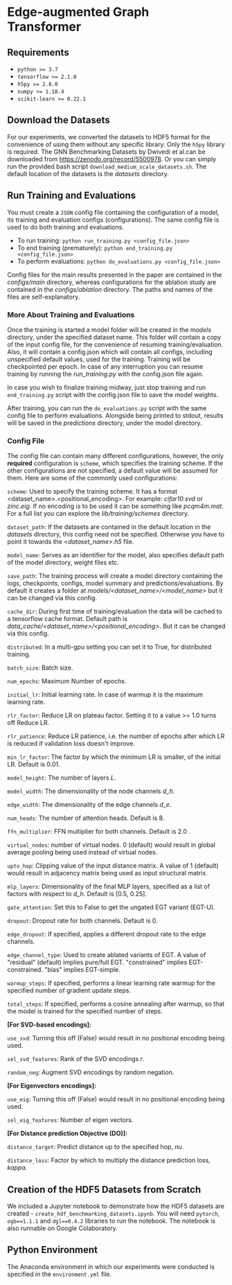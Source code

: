 # Edge-augmented Graph Transformer

## Requirements
* `python >= 3.7`
* `tensorflow >= 2.1.0`
* `h5py >= 2.8.0`
* `numpy >= 1.18.4`
* `scikit-learn >= 0.22.1`

## Download the Datasets
For our experiments, we converted the datasets to HDF5 format for the convenience of using them without any specific library. Only the `h5py` library is required. The GNN Benchmarking Datasets by Dwivedi et al.can be downloaded from https://zenodo.org/record/5500978. Or you can simply run the provided bash script `download_medium_scale_datasets.sh`. The default location of the datasets is the *datasets* directory.

## Run Training and Evaluations
You must create a `JSON` config file containing the configuration of a model, its training and evaluation configs (configurations). The same config file is used to do both training and evaluations.

* To run training: ```python run_training.py <config_file.json>```
* To end training (prematurely): ```python end_training.py <config_file.json>```
* To perform evaluations: ```python do_evaluations.py <config_file.json>```

Config files for the main results presented in the paper are contained in the *configs/main* directory, whereas configurations for the ablation study are contained in the *configs/ablation* directory. The paths and names of the files are self-explanatory.

### More About Training and Evaluations
Once the training is started a model folder will be created in the *models* directory, under the specified dataset name. This folder will contain a copy of the input config file, for the convenience of resuming training/evaluation. Also, it will contain a config.json which will contain all configs, including unspecified default values, used for the training. Training will be checkpointed per epoch. In case of any interruption you can resume training by running the *run_training.py* with the config.json file again.

In case you wish to finalize training midway, just stop training and run `end_training.py` script with the config.json file to save the model weights.

After training, you can run the `do_evaluations.py` script with the same config file to perform evaluations. Alongside being printed to stdout, results will be saved in the *predictions* directory, under the model directory.

### Config File
The config file can contain many different configurations, however, the only **required** configuration is `scheme`, which specifies the training scheme. If the other configurations are not specified, a default value will be assumed for them. Here are some of the commonly used configurations:

`scheme`: Used to specify the training scheme. It has a format <dataset_name>.<positional_encoding>. For example: *cifar10.svd* or *zinc.eig*. If no encoding is to be used it can be something like *pcqm4m.mat*. For a full list you can explore the *lib/training/schemes* directory.

`dataset_path`: If the datasets are contained in the default location in the *datasets* directory, this config need not be specified. Otherwise you have to point it towards the *<dataset_name>.h5* file.

`model_name`: Serves as an identifier for the model, also specifies default path of the model directory, weight files etc.

`save_path`: The training process will create a model directory containing the logs, checkpoints, configs, model summary and predictions/evaluations. By default it creates a folder at *models/<dataset_name>/<model_name>* but it can be changed via this config.

`cache_dir`: During first time of training/evaluation the data will be cached to a tensorflow cache format. Default path is *data_cache/<dataset_name>/<positional_encoding>*. But it can be changed via this config.

`distributed`: In a multi-gpu setting you can set it to True, for distributed training.

`batch_size`: Batch size.

`num_epochs`: Maximum Number of epochs.

`initial_lr`: Initial learning rate. In case of warmup it is the maximum learning rate.

`rlr_factor`: Reduce LR on plateau factor. Setting it to a value >= 1.0 turns off Reduce LR.

`rlr_patience`: Reduce LR patience, i.e. the number of epochs after which LR is reduced if validation loss doesn't improve.

`min_lr_factor`: The factor by which the minimum LR is smaller, of the initial LR. Default is 0.01.

`model_height`: The number of layers *L*.

`model_width`: The dimensionality of the node channels *d_h*.

`edge_width`: The dimensionality of the edge channels *d_e*.

`num_heads`: The number of attention heads. Default is 8.

`ffn_multiplier`: FFN multiplier for both channels. Default is 2.0 .

`virtual_nodes`: number of virtual nodes. 0 (default) would result in global average pooling being used instead of virtual nodes.

`upto_hop`: Clipping value of the input distance matrix. A value of 1 (default) would result in adjacency matrix being used as input structural matrix.

`mlp_layers`: Dimensionality of the final MLP layers, specified as a list of factors with respect to *d_h*. Default is [0.5, 0.25].

`gate_attention`: Set this to False to get the ungated EGT variant (EGT-U).

`dropout`: Dropout rate for both channels. Default is 0.

`edge_dropout`: If specified, applies a different dropout rate to the edge channels.

`edge_channel_type`: Used to create ablated variants of EGT. A value of "residual" (default) implies pure/full EGT. "constrained" implies EGT-constrained. "bias" implies EGT-simple.

`warmup_steps`: If specified, performs a linear learning rate warmup for the specified number of gradient update steps.

`total_steps`: If specified, performs a cosine annealing after warmup, so that the model is trained for the specified number of steps.

**[For SVD-based encodings]:**

`use_svd`: Turning this off (False) would result in no positional encoding being used.

`sel_svd_features`: Rank of the SVD encodings *r*.

`random_neg`: Augment SVD encodings by random negation.

**[For Eigenvectors encodings]:**

`use_eig`: Turning this off (False) would result in no positional encoding being used.

`sel_eig_features`: Number of eigen vectors.

**[For Distance prediction Objective (DO)]:**

`distance_target`: Predict distance up to the specified hop, *nu*.

`distance_loss`: Factor by which to multiply the distance prediction loss, *kappa*.


## Creation of the HDF5 Datasets from Scratch
We included a Jupyter notebook to demonstrate how the HDF5 datasets are created - `create_hdf_benchmarking_datasets.ipynb`. You will need `pytorch`, `ogb==1.1.1` and `dgl==0.4.2` libraries to run the notebook. The notebook is also runnable on Google Colaboratory.

## Python Environment
The Anaconda environment in which our experiments were conducted is specified in the `environment.yml` file.
